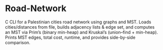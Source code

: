 # Road-Network
C CLI for a Palestinian cities road network using graphs and MST. Loads cities/distances from file, builds adjacency lists &amp; edge set, and computes an MST via Prim’s (binary min-heap) and Kruskal’s (union–find + min-heap). Prints MST edges, total cost, runtime, and provides side-by-side comparison.
